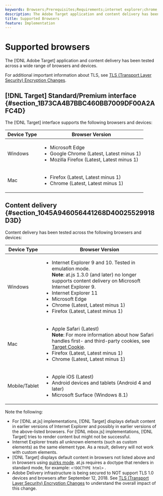```yaml
---
keywords: Browsers;Prerequisites;Requirements;internet explorer;chrome;firefox;safari;android;surface
description: The Adobe Target application and content delivery has been tested across a wide range of browsers and devices.
title: Supported Browsers
feature: Implementation
---
```


# Supported browsers

The [!DNL Adobe Target] application and content delivery has been tested across a wide range of browsers and devices.

For additional important information about TLS, see [TLS (Transport Layer Security) Encryption Changes](/help/c-implementing-target/c-considerations-before-you-implement-target/tls-transport-layer-security-encryption.md#concept_CC1001E9D3AE4BABAF90B8311B0A6451).

## [!DNL Target] Standard/Premium interface {#section_1B73CA4B7BBC460BB7009DF00A2AFC4D}

The [!DNL Target] interface supports the following browsers and devices:

| Device Type | Browser Version |
|--- |--- |
|Windows|<ul><li>Microsoft Edge</li><li>Google Chrome (Latest, Latest minus 1)</li><li>Mozilla Firefox (Latest, Latest minus 1)</li></ul>|
|Mac|<ul><li>Firefox (Latest, Latest minus 1)</li><li>Chrome (Latest, Latest minus 1)</li></ul>|

## Content delivery {#section_1045A946056441268D40025529918D3D}

Content delivery has been tested across the following browsers and devices:

| Device Type | Browser Version |
|--- |--- |
|Windows|<ul><li>Internet Explorer 9 and 10. Tested in emulation mode.<br>**Note**: at.js 1.3.0 (and later) no longer supports content delivery on Microsoft Internet Explorer 9.</li><li>Internet Explorer 11</li><li>Microsoft Edge</li><li>Chrome (Latest, Latest minus 1)</li><li>Firefox (Latest, Latest minus 1)</li></ul>|
|Mac|<ul><li>Apple Safari (Latest)<br>**Note**: For more information about how Safari handles first- and third-party cookies, see [Target Cookie](/help/c-implementing-target/c-implementing-target-for-client-side-web/t-mbox-download/cookie-behavior.md).</li><li>Firefox (Latest, Latest minus 1)</li><li>Chrome (Latest, Latest minus 1)</li></ul>|
|Mobile/Tablet|<ul><li>Apple iOS (Latest)</li><li>Android devices and tablets (Android 4 and later)</li><li>Microsoft Surface (Windows 8.1)</li></ul>|

Note the following:

* For [!DNL at.js] implementations, [!DNL Target] displays default content in earlier versions of Internet Explorer and possibly in earlier versions of the above-listed browsers. For [!DNL mbox.js] implementations, [!DNL Target] tries to render content but might not be successful.
* Internet Explorer treats all unknown elements (such as custom elements) as the same element type. As a result, delivery will not work with custom elements.
* [!DNL Target] displays default content in browsers not listed above and in browsers using [quirks mode](https://en.wikipedia.org/wiki/Quirks_mode). at.js requires a doctype that renders in standard mode, for example: `<!DOCTYPE html>` .
* Adobe Delivery infrastructure is being secured to NOT support TLS 1.0 devices and browsers after September 12, 2018. See [TLS (Transport Layer Security) Encryption Changes](/help/c-implementing-target/c-considerations-before-you-implement-target/tls-transport-layer-security-encryption.md#concept_CC1001E9D3AE4BABAF90B8311B0A6451) to understand the overall impact of this change.
